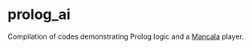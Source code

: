 # prolog_ai
Compilation of codes demonstrating Prolog logic and a [Mancala](https://pt.wikipedia.org/wiki/Mancala) player.